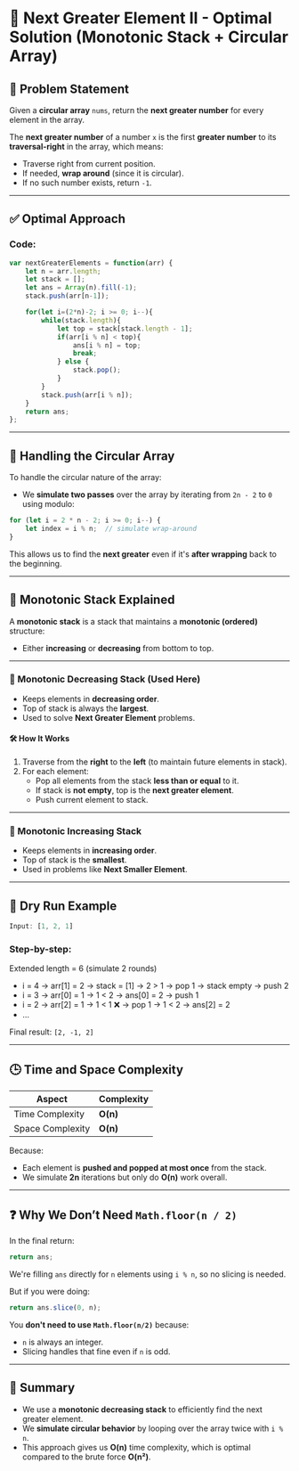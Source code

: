 
# 🧠 Next Greater Element II - Optimal Solution (Monotonic Stack + Circular Array)

## 🚀 Problem Statement

Given a **circular array** `nums`, return the **next greater number** for every element in the array.

The **next greater number** of a number `x` is the first **greater number** to its **traversal-right** in the array, which means:
- Traverse right from current position.
- If needed, **wrap around** (since it is circular).
- If no such number exists, return `-1`.

---

## ✅ Optimal Approach

### Code:

```javascript
var nextGreaterElements = function(arr) {
    let n = arr.length;
    let stack = [];
    let ans = Array(n).fill(-1);
    stack.push(arr[n-1]);

    for(let i=(2*n)-2; i >= 0; i--){
        while(stack.length){
            let top = stack[stack.length - 1];
            if(arr[i % n] < top){
                ans[i % n] = top;
                break;
            } else {
                stack.pop();
            }
        }
        stack.push(arr[i % n]);
    }
    return ans;
};
```

---

## 🔄 Handling the Circular Array

To handle the circular nature of the array:
- We **simulate two passes** over the array by iterating from `2n - 2` to `0` using modulo:

```js
for (let i = 2 * n - 2; i >= 0; i--) {
    let index = i % n;  // simulate wrap-around
}
```

This allows us to find the **next greater** even if it's **after wrapping** back to the beginning.

---

## 🧱 Monotonic Stack Explained

A **monotonic stack** is a stack that maintains a **monotonic (ordered)** structure:
- Either **increasing** or **decreasing** from bottom to top.

---

### 🔽 Monotonic Decreasing Stack (Used Here)

- Keeps elements in **decreasing order**.
- Top of stack is always the **largest**.
- Used to solve **Next Greater Element** problems.

#### 🛠 How It Works

1. Traverse from the **right** to the **left** (to maintain future elements in stack).
2. For each element:
   - Pop all elements from the stack **less than or equal** to it.
   - If stack is **not empty**, top is the **next greater element**.
   - Push current element to stack.

---

### 🔼 Monotonic Increasing Stack

- Keeps elements in **increasing order**.
- Top of stack is the **smallest**.
- Used in problems like **Next Smaller Element**.

---

## 🧠 Dry Run Example

```js
Input: [1, 2, 1]
```

### Step-by-step:

Extended length = 6 (simulate 2 rounds)

- i = 4 → arr[1] = 2 → stack = [1] → 2 > 1 → pop 1 → stack empty → push 2
- i = 3 → arr[0] = 1 → 1 < 2 → ans[0] = 2 → push 1
- i = 2 → arr[2] = 1 → 1 < 1 ❌ → pop 1 → 1 < 2 → ans[2] = 2
- ...

Final result: `[2, -1, 2]`

---

## 🕒 Time and Space Complexity

| Aspect             | Complexity         |
|--------------------|--------------------|
| Time Complexity    | **O(n)**           |
| Space Complexity   | **O(n)**           |

Because:
- Each element is **pushed and popped at most once** from the stack.
- We simulate **2n** iterations but only do **O(n)** work overall.

---

## ❓ Why We Don’t Need `Math.floor(n / 2)`

In the final return:
```js
return ans;
```

We're filling `ans` directly for `n` elements using `i % n`, so no slicing is needed.

But if you were doing:
```js
return ans.slice(0, n);
```

You **don't need to use `Math.floor(n/2)`** because:
- `n` is always an integer.
- Slicing handles that fine even if `n` is odd.

---

## 🏁 Summary

- We use a **monotonic decreasing stack** to efficiently find the next greater element.
- We **simulate circular behavior** by looping over the array twice with `i % n`.
- This approach gives us **O(n)** time complexity, which is optimal compared to the brute force **O(n²)**.
